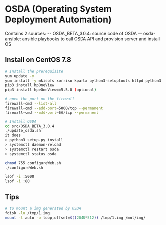 # OSDA (Operating System Deployment Automation)

Contains 2 sources:
-- OSDA_BETA_3.0.4: source code of OSDA
-- osda-ansible: ansible playbooks to call OSDA API and provision server and install OS

## Install on CentOS 7.8

```bash
# Install the prerequisite
yum update -y
yum install -y mkisofs xorriso kpartx python3-setuptools httpd python3 python3-pip lsof
pip3 install hpOneView
pip3 install hpeOneView==5.5.0 (optional)

# open the port on the firewall
firewall-cmd --list-all
firewall-cmd --add-port=5000/tcp --permanent
firewall-cmd --add-port=80/tcp --permanent

# Install OSDA
cd src/OSDA_BETA_3.0.4
./update_osda.sh
it does
> python3 setup.py install
> systemctl daemon-reload
> systemctl restart osda
> systemctl status osda

chmod 755 configureWeb.sh
./configureWeb.sh

lsof -i :5000
lsof -i :80

```

## Tips

```bash
# to mount a img generated by OSDA
fdisk -lu /tmp/1.img
mount -t auto -o loop,offset=$((2048*512)) /tmp/1.img /mnt/img/

```
